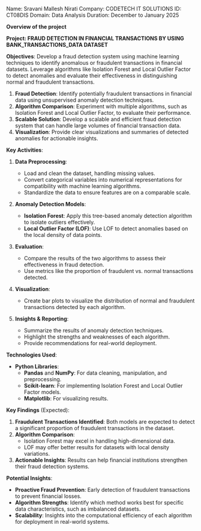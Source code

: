Name: Sravani Mallesh Nirati
Company: CODETECH IT SOLUTIONS
ID: CT08DIS
Domain: Data Analysis
Duration: December to January 2025

**Overview of the project**

**Project:  FRAUD DETECTION IN FINANCIAL TRANSACTIONS BY USING BANK_TRANSACTIONS_DATA DATASET**

**Objectives**: Develop a fraud detection system using machine learning techniques to identify anomalous or fraudulent transactions in financial datasets. Leverage algorithms like Isolation Forest and Local Outlier Factor to detect anomalies and evaluate their effectiveness in distinguishing normal and fraudulent transactions.

1. **Fraud Detection**: Identify potentially fraudulent transactions in financial data using unsupervised anomaly detection techniques.  
2. **Algorithm Comparison**: Experiment with multiple algorithms, such as Isolation Forest and Local Outlier Factor, to evaluate their performance.  
3. **Scalable Solution**: Develop a scalable and efficient fraud detection system that can handle large volumes of financial transaction data.  
4. **Visualization**: Provide clear visualizations and summaries of detected anomalies for actionable insights.  

**Key Activities**:  

1. **Data Preprocessing**:  
   - Load and clean the dataset, handling missing values.  
   - Convert categorical variables into numerical representations for compatibility with machine learning algorithms.  
   - Standardize the data to ensure features are on a comparable scale.  

2. **Anomaly Detection Models**:  
   - **Isolation Forest**: Apply this tree-based anomaly detection algorithm to isolate outliers effectively.  
   - **Local Outlier Factor (LOF)**: Use LOF to detect anomalies based on the local density of data points.  

3. **Evaluation**:  
   - Compare the results of the two algorithms to assess their effectiveness in fraud detection.  
   - Use metrics like the proportion of fraudulent vs. normal transactions detected.  

4. **Visualization**:  
   - Create bar plots to visualize the distribution of normal and fraudulent transactions detected by each algorithm.  

5. **Insights & Reporting**:  
   - Summarize the results of anomaly detection techniques.  
   - Highlight the strengths and weaknesses of each algorithm.  
   - Provide recommendations for real-world deployment.  


**Technologies Used**:  
- **Python Libraries**:  
  - **Pandas** and **NumPy**: For data cleaning, manipulation, and preprocessing.  
  - **Scikit-learn**: For implementing Isolation Forest and Local Outlier Factor models.  
  - **Matplotlib**: For visualizing results.  


**Key Findings** (Expected):  
1. **Fraudulent Transactions Identified**: Both models are expected to detect a significant proportion of fraudulent transactions in the dataset.  
2. **Algorithm Comparison**:  
   - Isolation Forest may excel in handling high-dimensional data.  
   - LOF may offer better results for datasets with local density variations.  
3. **Actionable Insights**: Results can help financial institutions strengthen their fraud detection systems.  

**Potential Insights**:  
- **Proactive Fraud Prevention**: Early detection of fraudulent transactions to prevent financial losses.  
- **Algorithm Strengths**: Identify which method works best for specific data characteristics, such as imbalanced datasets.  
- **Scalability**: Insights into the computational efficiency of each algorithm for deployment in real-world systems.  

